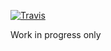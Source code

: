 [![Travis](https://travis-ci.org/Synesso/scala-stellar-sdk.svg?branch=master)](https://travis-ci.org/Synesso/scala-stellar-sdk)

Work in progress only
